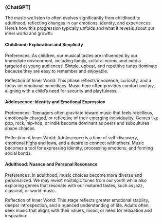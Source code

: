 ### (ChatGPT)

The music we listen to often evolves significantly from childhood to adulthood, reflecting changes in our emotions, identity, and experiences. Here’s how this progression typically unfolds and what it reveals about our inner world and growth:

#### Childhood: Exploration and Simplicity

Preferences: As children, our musical tastes are influenced by our immediate environment, including family, cultural norms, and media targeted at young audiences. Simple, upbeat, and repetitive tunes dominate because they are easy to remember and enjoyable.

Reflection of Inner World: This phase reflects innocence, curiosity, and a focus on emotional immediacy. Music here often provides comfort and joy, aligning with a child’s need for security and playfulness.

#### Adolescence: Identity and Emotional Expression

Preferences: Teenagers often gravitate toward music that feels rebellious, emotionally charged, or reflective of their emerging individuality. Genres like pop, rock, hip-hop, or indie become dominant as peers and subcultures shape choices.

Reflection of Inner World: Adolescence is a time of self-discovery, emotional highs and lows, and a desire to connect with others. Music becomes a tool for expressing identity, processing emotions, and forming social bonds.

#### Adulthood: Nuance and Personal Resonance

Preferences: In adulthood, music choices become more diverse and personalized. We may revisit nostalgic tunes from our youth while also exploring genres that resonate with our matured tastes, such as jazz, classical, or world music.

Reflection of Inner World: This stage reflects greater emotional stability, deeper introspection, and a nuanced understanding of life. Adults often seek music that aligns with their values, mood, or need for relaxation and inspiration.

